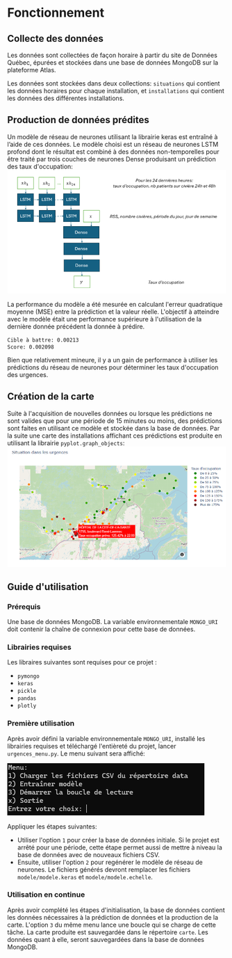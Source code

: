 #  Fonctionnement

## Collecte des données
Les données sont collectées de façon horaire à partir du site de Données Québec, épurées et stockées dans une base de données MongoDB sur la plateforme Atlas.

Les données sont stockées dans deux collections: `situations` qui contient les données horaires pour chaque installation, et `installations` qui contient les données des différentes installations.

## Production de données prédites
Un modèle de réseau de neurones utilisant la librairie keras est entraîné à l’aide de ces données. Le modèle choisi est un réseau de neurones LSTM profond dont le résultat est combiné à des données non-temporelles pour être traité par trois couches de neurones Dense produisant un prédiction des taux d'occupation:
![Réseau de neurones](/ressources/RNA.png)

La performance du modèle a été mesurée en calculant l'erreur quadratique moyenne (MSE) entre la prédiction et la valeur réelle. L'objectif à atteindre avec le modèle était une performance supérieure à l'utilisation de la dernière donnée précédent la donnée à prédire. 
```
Cible à battre: 0.00213
Score: 0.002098
```

Bien que relativement mineure, il y a un gain de performance à utiliser les prédictions du réseau de neurones pour déterminer les taux d'occupation des urgences.


## Création de la carte

Suite à l'acquisition de nouvelles données ou lorsque les prédictions ne sont valides que pour une période de 15 minutes ou moins, des prédictions sont faites en utilisant ce modèle et stockée dans la base de données. Par la suite une carte des installations affichant ces prédictions est produite en utilisant la librairie `pyplot.graph_objects`:
![Réseau de neurones](/ressources/carte.png)

## Guide d'utilisation

### Prérequis

Une base de données MongoDB. La variable environnementale `MONGO_URI` doit contenir la chaîne de connexion pour cette base de données. 
### Librairies requises
Les libraires suivantes sont requises pour ce projet :
- `pymongo`
- `keras`
- `pickle`
- `pandas`
- `plotly`

### Première utilisation

Après avoir défini la variable environnementale `MONGO_URI`, installé les librairies requises et téléchargé l'entièreté du projet, lancer `urgences_menu.py`. Le menu suivant sera affiché:

![Menu](ressources/menu.png)

Appliquer les étapes suivantes:
 - Utiliser l'option `1` pour créer la base de données initiale. Si le projet est arrêté pour une période, cette étape permet aussi de mettre à niveau la base de données avec de nouveaux fichiers CSV.
 - Ensuite, utiliser l'option `2` pour regénérer le modèle de réseau de neurones. Le fichiers générés devront remplacer les fichiers `modele/modele.keras` et `modele/modele.echelle`.

### Utilisation en continue

Après avoir complété les étapes d'initialisation, la base de données contient les données nécessaires à la prédiction de données et la production de la carte. L'option `3` du même menu lance une boucle qui se charge de cette tâche. La carte produite est sauvegardée dans le répertoire `carte`. Les données quant à elle, seront sauvegardées dans la base de données MongoDB.
